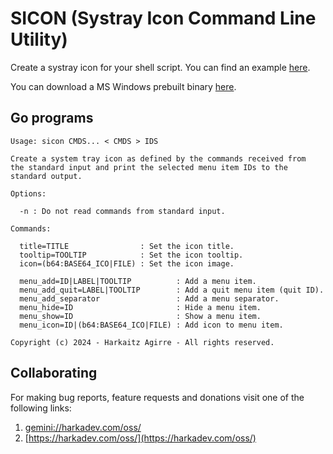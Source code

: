 SICON (Systray Icon Command Line Utility)
=========================================

Create a systray icon for your shell script. You can find an
example [here](./bin/sicon-example).

You can download a MS Windows prebuilt binary [here](https://github.com/harkaitz/go-sicon/releases/download/0.1/sicon.exe).

## Go programs

    Usage: sicon CMDS... < CMDS > IDS
    
    Create a system tray icon as defined by the commands received from
    the standard input and print the selected menu item IDs to the
    standard output.
    
    Options:
    
      -n : Do not read commands from standard input.
    
    Commands:
    
      title=TITLE                : Set the icon title.
      tooltip=TOOLTIP            : Set the icon tooltip.
      icon=(b64:BASE64_ICO|FILE) : Set the icon image.
    
      menu_add=ID|LABEL|TOOLTIP          : Add a menu item.
      menu_add_quit=LABEL|TOOLTIP        : Add a quit menu item (quit ID).
      menu_add_separator                 : Add a menu separator.
      menu_hide=ID                       : Hide a menu item.
      menu_show=ID                       : Show a menu item.
      menu_icon=ID|(b64:BASE64_ICO|FILE) : Add icon to menu item.
    
    Copyright (c) 2024 - Harkaitz Agirre - All rights reserved.

## Collaborating

For making bug reports, feature requests and donations visit
one of the following links:

1. [gemini://harkadev.com/oss/](gemini://harkadev.com/oss/)
2. [https://harkadev.com/oss/](https://harkadev.com/oss/)
